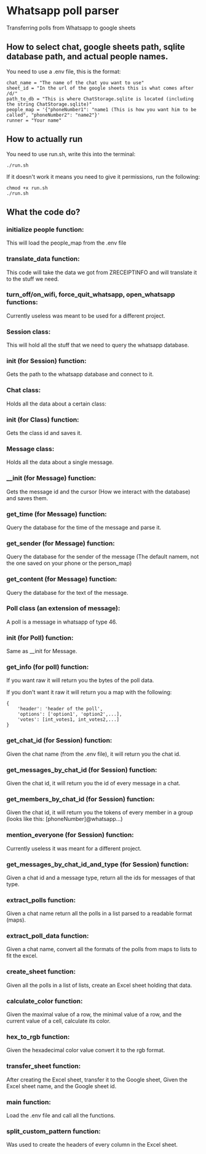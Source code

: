 # Whatsapp poll parser
Transferring polls from Whatsapp to google sheets

## How to select chat, google sheets path, sqlite database path, and actual people names.
You need to use a .env file, this is the format:
```
chat_name = "The name of the chat you want to use"
sheet_id = "In the url of the google sheets this is what comes after /d/"
path_to_db = "This is where ChatStorage.sqlite is located (including the string ChatStorage.sqlite)"
people_map = '{"phoneNumber1": "name1 (This is how you want him to be called", "phoneNumber2": "name2"}'
runner = "Your name"
```

## How to actually run
You need to use run.sh, write this into the terminal:
```
./run.sh
```
If it doesn't work it means you need to give it permissions, run the following:
```
chmod +x run.sh
./run.sh
```

## What the code do?

### initialize people function:
This will load the people_map from the .env file
### translate_data function:
This code will take the data we got from ZRECEIPTINFO and will translate it to the stuff we need.
### turn_off/on_wifi, force_quit_whatsapp, open_whatsapp functions:
Currently useless was meant to be used for a different project.
### Session class:
This will hold all the stuff that we need to query the whatsapp database.
### __init__ (for Session) function:
Gets the path to the whatsapp database and connect to it.
### Chat class:
Holds all the data about a certain class:
### __init__ (for Class) function:
Gets the class id and saves it.
### Message class:
Holds all the data about a single message.
### __init (for Message) function:
Gets the message id and the cursor (How we interact with the database) and saves them.
### get_time (for Message) function:
Query the database for the time of the message and parse it.
### get_sender (for Message) function:
Query the database for the sender of the message (The default namem, not the one saved on your phone or the person_map)
### get_content (for Message) function:
Query the database for the text of the message.
### Poll class (an extension of message):
A poll is a message in whatsapp of type 46.
### __init__ (for Poll) function:
Same as __init for Message.
### get_info (for poll) function:
If you want raw it will return you the bytes of the poll data.

If you don't want it raw it will return you a map with the following:
```
{
    'header': 'header of the poll',
    'options': ['option1', 'option2',...],
    'votes': [int_votes1, int_votes2,...]
}
```
### get_chat_id (for Session) function:
Given the chat name (from the .env file), it will return you the chat id.
### get_messages_by_chat_id (for Session) function:
Given the chat id, it will return you the id of every message in a chat.
### get_members_by_chat_id (for Session) function:
Given the chat id, it will return you the tokens of every member in a group (looks like this: [phoneNumber]@whatsapp...)
### mention_everyone (for Session) function:
Currently useless it was meant for a different project.
### get_messages_by_chat_id_and_type (for Session) function:
Given a chat id and a message type, return all the ids for messages of that type.
### extract_polls function:
Given a chat name return all the polls in a list parsed to a readable format (maps).
### extract_poll_data function:
Given a chat name, convert all the formats of the polls from maps to lists to fit the excel.
### create_sheet function:
Given all the polls in a list of lists, create an Excel sheet holding that data.
### calculate_color function:
Given the maximal value of a row, the minimal value of a row, and the current value of a cell, calculate its color.
### hex_to_rgb function:
Given the hexadecimal color value convert it to the rgb format.
### transfer_sheet function:
After creating the Excel sheet, transfer it to the Google sheet, Given the Excel sheet name, and the Google sheet id.
### main function:
Load the .env file and call all the functions.
### split_custom_pattern function:
Was used to create the headers of every column in the Excel sheet.